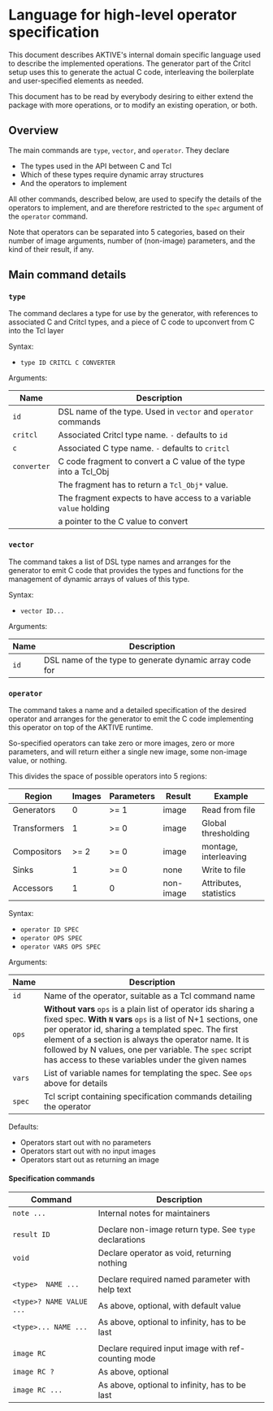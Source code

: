 # Language for high-level operator specification

This document describes AKTIVE's internal domain specific language used to describe the implemented
operations. The generator part of the Critcl setup uses this to generate the actual C code,
interleaving the boilerplate and user-specified elements as needed.

This document has to be read by everybody desiring to either extend the package with more
operations, or to modify an existing operation, or both.

## Overview

The main commands are `type`, `vector`, and `operator`.
They declare

  - The types used in the API between C and Tcl
  - Which of these types require dynamic array structures
  - And the operators to implement

All other commands, described below, are used to specify the details of the operators to implement,
and are therefore restricted to the `spec` argument of the `operator` command.

Note that operators can be separated into 5 categories, based on their number of image arguments,
number of (non-image) parameters, and the kind of their result, if any.

## Main command details

### `type`

The command declares a type for use by the generator, with references to associated C and Critcl
types, and a piece of C code to upconvert from C into the Tcl layer

Syntax:

  - `type ID CRITCL C CONVERTER`

Arguments:

|Name		|Description								|
|---		|---									|
|`id`		|DSL name of the type. Used in `vector` and `operator` commands		|
|`critcl`	|Associated Critcl type name. `-` defaults to `id`			|
|`c`		|Associated C type name. `-` defaults to `critcl`			|
|`converter`	|C code fragment to convert a C value of the type into a Tcl_Obj	|
|		|The fragment has to return a `Tcl_Obj*` value.				|
|		|The fragment expects to have access to a variable `value` holding	|
|		|a pointer to the C value to convert					|

### `vector`

The command takes a list of DSL type names and arranges for the generator to emit C code that
provides the types and functions for the management of dynamic arrays of values of this type.

Syntax:

  - `vector ID...`

Arguments:

|Name		|Description						|
|---		|---							|
|`id`		|DSL name of the type to generate dynamic array code for|

### `operator`

The command takes a name and a detailed specification of the desired operator and arranges for the
generator to emit the C code implementing this operator on top of the AKTIVE runtime.

So-specified operators can take zero or more images, zero or more parameters, and will return either
a single new image, some non-image value, or nothing.

This divides the space of possible operators into 5 regions:

|Region		|Images	|Parameters	     |Result	|Example		|
|---		|---	|---		     |---	|---			|
|Generators	|0	|>= 1		     |image	|Read from file		|
|Transformers	|1	|>= 0		     |image	|Global thresholding	|
|Compositors	|>= 2	|>= 0		     |image	|montage, interleaving	|
|Sinks		|1	|>= 0		     |none	|Write to file		|
|Accessors	|1	|0		     |non-image	|Attributes, statistics	|

Syntax:

  - `operator ID SPEC`
  - `operator OPS SPEC`
  - `operator VARS OPS SPEC`
  
Arguments:

|Name		|Description									|
|---		|---										|
|`id`		|Name of the operator, suitable as a Tcl command name				|
|`ops`		|__Without vars__ `ops` is a plain list of operator ids sharing a fixed spec. __With `N` vars__ `ops` is a list of N+1 sections, one per operator id, sharing a templated spec. The first element of a section is always the operator name. It is followed by N values, one per variable. The `spec` script has access to these variables under the given names	|
|`vars`		|List of variable names for templating the spec. See `ops` above for details	|
|`spec`		|Tcl script containing specification commands detailing the operator		|

Defaults:

  - Operators start out with no parameters
  - Operators start out with no input images
  - Operators start out as returning an image

#### Specification commands

|Command			|Description						|
|---				|---							|
|`note ...`			|Internal notes for maintainers				|
|				|	  	    					|
|`result ID`			|Declare non-image return type. See `type` declarations	|
|`void`				|Declare operator as void, returning nothing		|
|				|	  	    					|
|`<type>  NAME ...`		|Declare required named parameter with help text	|
|`<type>? NAME VALUE ...`	|As above, optional, with default value	    		|
|`<type>... NAME ...`		|As above, optional to infinity, has to be last		|
|	    	 		|   	   	       		     	   		|
|`image RC`			|Declare required input image with ref-counting mode	|
|`image RC ?`			|As above, optional    		     			|
|`image RC ...`			|As above, optional to infinity, has to be last		|
